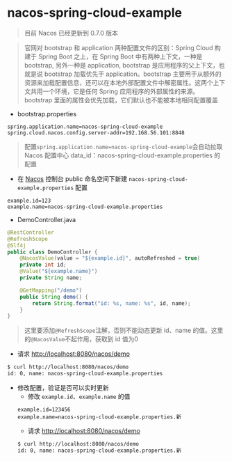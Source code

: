 # nacos-spring-cloud-example
> 目前 Nacos 已经更新到 0.7.0 版本

> 官网对 bootstrap 和 application 两种配置文件的区别：Spring Cloud 构建于 Spring Boot 之上，在 Spring Boot 中有两种上下文，一种是 bootstrap, 另外一种是 application, bootstrap 是应用程序的父上下文，也就是说 bootstrap 加载优先于 application。bootstrap 主要用于从额外的资源来加载配置信息，还可以在本地外部配置文件中解密属性。这两个上下文共用一个环境，它是任何 Spring 应用程序的外部属性的来源。bootstrap 里面的属性会优先加载，它们默认也不能被本地相同配置覆盖

- bootstrap.properties
```properties
spring.application.name=nacos-spring-cloud-example
spring.cloud.nacos.config.server-addr=192.168.56.101:8848
```
> 配置`spring.application.name=nacos-spring-cloud-example`会自动拉取 Nacos 配置中心 data_id：nacos-spring-cloud-example.properties 的配置

- 在 [Nacos](https://nacos.io/zh-cn/) 控制台 public 命名空间下新建 `nacos-spring-cloud-example.properties` 配置

```properties
example.id=123
example.name=nacos-spring-cloud-example.properties
```

- DemoController.java
```java
@RestController
@RefreshScope
@Slf4j
public class DemoController {
    @NacosValue(value = "${example.id}", autoRefreshed = true)
    private int id;
    @Value("${example.name}")
    private String name;

    @GetMapping("/demo")
    public String demo() {
        return String.format("id: %s, name: %s", id, name);
    }
}
```
> 这里要添加`@RefreshScope`注解，否则不能动态更新 id、name 的值。这里的`@NacosValue`不起作用，获取到 id 值为0

- 请求 [http://localhost:8080/nacos/demo](http://localhost:8080/nacos/demo)
```bash
$ curl http://localhost:8080/nacos/demo
id: 0, name: nacos-spring-cloud-example.properties
```

- 修改配置，验证是否可以实时更新
  - 修改 `example.id`、`example.name` 的值
  ```properties
  example.id=123456
  example.name=nacos-spring-cloud-example.properties.新
  ```
  - 请求 [http://localhost:8080/nacos/demo](http://localhost:8080/nacos/demo)
  ```bash
  $ curl http://localhost:8080/nacos/demo
  id: 0, name: nacos-spring-cloud-example.properties.新
  ```
